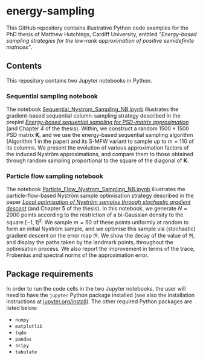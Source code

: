 # energy-sampling
This GitHub repository contains illustrative Python code examples for the PhD thesis of Matthew Hutchings, Cardiff University,
entitled *"Energy-based sampling strategies for the low-rank approximation of positive semidefinite matrices"*.

## Contents
This repository contains two Jupyter notebooks in Python.

### Sequential sampling notebook
The notebook [Sequential_Nystrom_Sampling_NB.ipynb](notebooks/Sequential_Nystrom_Sampling_NB.ipynb)
illustrates the gradient-based sequential column-sampling strategy described in the prepint [*Energy-based sequential sampling for PSD-matrix approximation*](https://hal.science/hal-04102664/)
(and Chapter 4 of the thesis).
Within, we construct a random $1500 \times 1500$ PSD matrix $\mathbf{K}$,
and we use the energy-based sequential sampling algorithm (Algorithm 1 in the paper) and its S-MFW variant to sample up to $m = 110$ of its columns.
We present the evolution of various approximation factors of the induced Nyström approximations,
and compare them to those obtained through random sampling proportional to the square of the diagonal of $\mathbf{K}$.

### Particle flow sampling notebook
The notebook [Particle_Flow_Nystrom_Sampling_NB.ipynb](notebooks/Particle_Flow_Nystrom_Sampling_NB.ipynb)
illustrates the particle-flow-based Nyström sample optimisation strategy described in the paper
[*Local optimisation of Nyström samples through stochastic gradient descent*](https://link.springer.com/chapter/10.1007/978-3-031-25599-1_10)
(and Chapter 5 of the thesis).
In this notebook, we generate $N = 2000$ points according to the restriction of a bi-Gaussian density to the square $[-1, 1]^{2}$.
We sample $m = 50$ of these points uniformly at random to form an initial Nyström sample,
and we optimise this sample via (stochastic) gradient descent on the error map $\mathfrak{R}$.
We show the decay of the value of $\mathfrak{R}$,
and display the paths taken by the landmark points,
throughout the optimisation process.
We also report the improvement in terms of the trace, Frobenius and spectral norms of the approximation error.

## Package requirements
In order to run the code cells in the two Jupyter notebooks, the user will need to have the `jupyter` Python package installed
(see also the installation instructions at [jupyter.org/install](jupyter.org/install)).
The other required Python packages are listed below:
* `numpy`
* `matplotlib`
* `tqdm`
* `pandas`
* `scipy`
* `tabulate`
